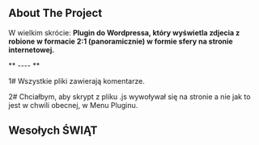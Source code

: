 

<!-- VRTick THE PROJECT -->
## About The Project


W wielkim skrócie:
**Plugin do Wordpressa, który wyświetla zdjecia z robione w formacie 2:1 (panoramicznie) w formie sfery na stronie internetowej.**

** ---- **

1# Wszystkie pliki zawierają komentarze. 

2# Chciałbym, aby skrypt z pliku .js wywoływał się na stronie a nie jak to jest w chwili obecnej, w Menu Pluginu. 


<!-- Wesołych ŚWIĄT -->
## Wesołych ŚWIĄT 
